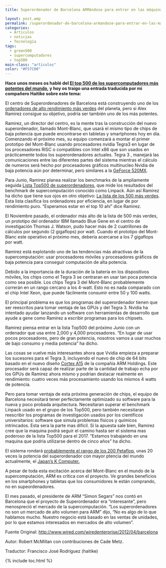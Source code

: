 ```yaml
---
title: Superordenador de Barcelona ARMándose para entrar en las máquinas más rápidas del mundo

layout: post.amp
permalink: /superordenador-de-barcelona-armandose-para-entrar-en-las-maquinas-mas-rapidas-del-mundo/
categories:
  - Articulos
  - noticias
  - Tecnología
tags:
  - green500
  - supercomputadores
  - top500
main-class: "articulos"
color: "#F57C00"
---
```

**Hace unos meses os hablé del [El top 500 de los supercomputadores más potentes del mundo][1], y hoy os traigo una entrada traducida por mi compañero Haitike sobre este tema:**

El centro de Superordenadores de Barcelona está construyendo uno de los <a href="http://www.wired.com/wiredenterprise/2011/11/spain-builds-supercomputer-with-cellphone-chips/" target="_blank">ordenadores de alto rendimiento más verdes</a> del planeta, pero si Alex Ramirez consigue su objetivo, podría ser también uno de los más potentes.

Ramirez, un director del centro, es la mente tras la construcción del nuevo superordenador, llamado Mont-Blanc, que usará el mismo tipo de chips de baja potencia que puede encontrarse en tabletas y smartphones hoy en día. Comenzando el próximo mes, su equipo comenzará a montar el primer prototipo del Mont-Blanc usando procesadores nvidia Tegra3 en lugar de los procesadores RISC o compatibles con Intel x86 que son usados en prácticamente todos los superordenadores actuales. Tegra 3 , manejará las comunicaciones entre las diferentes partes del sistema mientras el cálculo de numeros será hecho por procesadores gráficos multinucleo Nvidia de baja potencia aún por determinar, pero similares a la <a href="http://www.geforce.com/hardware/notebook-gpus/geforce-gt-520mx" target="_blank">GeForce 520MX</a>.


<!--ad-->

Para Junio, Ramirez planea realizar los benchmarks de la ampliamente seguida <a href="http://top500.org/" target="_blank">Lista Top500 de superordenadores</a>, que mide los resultados del benchmark de supercomputación conocido como Linpack. Aún así Ramirez ha dicho que tiene sus ojos en otro objetivo: <a href="http://www.green500.org/" target="_blank">La lista de los 500 más verdes</a>. Esta lista clasifica los ordenadores por eficiencia, en lugar de por rendimiento puro. &#8220;Esperamos estar en el top 10 ahí&#8221; dice Ramirez.

El Noviembre pasado, el ordenador más alto de la lista de 500 más verdes, un prototipo del ordenador IBM llamado Blue Gene en el centro de investigación Thomas J. Watson, pudo hacer más de 2 cuatrillones de cálculos por segundo (2 gigaflops) por watt. Cuando el prototipo del Mont-Blanc este operativo el próximo mes, debería acercarse a los 7 gigaflops por watt.

Ramirez está explotando uno de las tendencias más atractivas de la supercomputación: usar procesadores móviles y procesadores gráficos de baja potencia para conseguir computación de alta potencia.

Debido a la importancia de la duración de la batería en los dispositivos móviles, los chips como el Tegra 3 se centraran en usar tan poca potencia como sea posible. Los chips Tegra 3 del Mont-Blanc probablemente correrán en un rango cercano a los 4-watt. Esto no es nada comparado con el chip Intel Xeon, que puede fácilmente consumir entre 50 y 100 watts.

El principal problema es que los programas del superordenador tienen que ser reescritos para tomar ventaja de las GPUs y del Tegra 3. Nvidia ha intentado ayudar lanzando un software con herramientas de desarrollo que ayude a gene como Ramirez a escribir programas para los chipsets.

Ramirez piensa entrar en la lista Top500 del próximo Junio con un ordenador que usa entre 2,000 y 4,000 procesadores. &#8220;En lugar de usar pocos procesadores, pero de gran potencia, nosotros vamos a usar muchos de bajo consumo y media potencia&#8221; ha dicho.

Las cosas se vuelve más interesantes ahora que Vvidia empieza a preparar los sucesores para el Tegra 3, incluyendo el nuevo de chip de 64 bits basado en el nuevo diseño <a href="http://www.wired.com/cloudline/2011/10/meet-arms-cortex-a15-the-future-of-the-ipad-and-possibly-the-macbook-air/" target="_blank">Cortex A15</a> de la compañía ARM Holdings. Este procesador será capaz de realizar parte de la cantidad de trabajo echa por los GPUs de Ramirez ahora mismo y podrían destacar realmente en rendimiento: cuatro veces más procesamiento usando los mismos 4 watts de potencia.

Pero para tomar ventaja de esta próxima generación de chips, el equipo de Barcelona necesitará tener perfectamente optimizado su software para la nueva y poco probada arquitectura. Necesitaran superar el benchmark Linpack usado en el grupo de los Top500, pero también necesitaran reescribir los programas de investigación usados por los científicos universitarios: software que simula problemas físicos y químicos intrincados. Esta sera la parte mas difícil. Si la apuesta sale bien, Ramirez cree que la maquina podrá seguir el camino hasta ser el sistema mas poderoso de la lista Top500 para el 2017. &#8220;Estamos trabajando en una maquina que podría utilizarse dentro de cinco años&#8221; ha dicho.

<div>
<p>
    El sistema rondará <a href="http://www.eesi-project.eu/media/BarcelonaConference/Day2/13-Mont-Blanc_Overview.pdf" target="_blank">probablemente el rango de los 200 Petaflop</a>, unas 20 veces la potencia del superordenador con mayor ptencia del mundo actualmente, el <a href="http://www.wired.com/wiredenterprise/2011/11/japanese_megamachine/" target="_blank">Japan’s K Computer.</a>
</p>
<p>
    A pesar de toda esta excitación acerca del Mont-Blanc en el mundo de la supercomputación, ARM es crítica con el proyecto. Ve grandes beneficios en los smartphones y tabletas que los consumidores le están comprando, no en supeordenadores.
  </p>
<p>
    El mes pasado, el presidente de ARM &#8220;Simon Segars&#8221; nos contó en Barcelona que el proyecto de Superordenador era &#8220;interesante&#8221;, pero menospreció el mercado de la supercomputación. &#8220;Los superordenadores no son un mercado de alto volumen para ARM&#8221; dijo, &#8220;No es algo de lo que hablamos mucho. Nuestro negocio está basado en las ventas de unidades, por lo que estamos interesados en mercados de alto volumen&#8221;.
  </p>
<p>
    Fuente Original: <a href="http://www.wired.com/wiredenterprise/2012/04/barcelona" target="_blank">http://www.wired.<wbr>com/wiredenterprise/2012/04/</wbr><wbr>barcelona</wbr></a>
</p>
<p>
    Autor: Robert McMillan con contribuciones de Cade Metz.
  </p>
</div>
<div>
</div>
<div>
  Traductor: Francisco José Rodríguez (haitike)
</div>



 [1]: /el-top-500-de-los-supercomputadores-mas/

{% include toc.html %}
